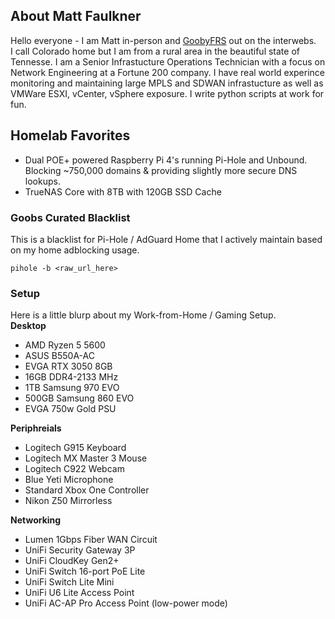 ## About Matt Faulkner
Hello everyone - I am Matt in-person and [GoobyFRS](https://linktr.ee/goobyfrs) out on the interwebs.  
I call Colorado home but I am from a rural area in the beautiful state of Tennesse. I am a Senior Infrastucture Operations Technician with a focus on Network Engineering at a Fortune 200 company. I have real world experince monitoring and maintaining large MPLS and SDWAN infrastucture as well as VMWare ESXI, vCenter, vSphere exposure. I write python scripts at work for fun. 

## Homelab Favorites
- Dual POE+ powered Raspberry Pi 4's running Pi-Hole and Unbound. Blocking ~750,000 domains & providing slightly more secure DNS lookups. 
- TrueNAS Core with 8TB with 120GB SSD Cache

### Goobs Curated Blacklist
This is a blacklist for Pi-Hole / AdGuard Home that I actively maintain based on my home adblocking usage. 
```
pihole -b <raw_url_here>
```
### Setup
Here is a little blurp about my Work-from-Home / Gaming Setup.     
**Desktop**
- AMD Ryzen 5 5600
- ASUS B550A-AC
- EVGA RTX 3050 8GB
- 16GB DDR4-2133 MHz
- 1TB Samsung 970 EVO
- 500GB Samsung 860 EVO
- EVGA 750w Gold PSU

**Periphreials**
- Logitech G915 Keyboard
- Logitech MX Master 3 Mouse
- Logitech C922 Webcam
- Blue Yeti Microphone
- Standard Xbox One Controller
- Nikon Z50 Mirrorless

**Networking**
- Lumen 1Gbps Fiber WAN Circuit
- UniFi Security Gateway 3P
- UniFi CloudKey Gen2+
- UniFi Switch 16-port PoE Lite
- UniFi Switch Lite Mini
- UniFi U6 Lite Access Point
- UniFi AC-AP Pro Access Point (low-power mode)
